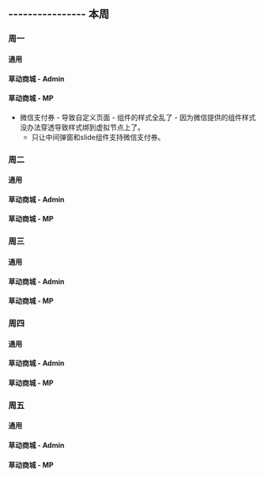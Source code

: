 ## ---------------- 本周

### 周一
#### 通用
#### 草动商城 - Admin
#### 草动商城 - MP
* 微信支付券 - 导致自定义页面 - 组件的样式全乱了 - 因为微信提供的组件样式没办法穿透导致样式绑到虚拟节点上了。
  - 只让中间弹窗和slide组件支持微信支付券。

### 周二
#### 通用
#### 草动商城 - Admin
#### 草动商城 - MP

### 周三
#### 通用
#### 草动商城 - Admin
#### 草动商城 - MP

### 周四
#### 通用
#### 草动商城 - Admin
#### 草动商城 - MP

### 周五
#### 通用
#### 草动商城 - Admin
#### 草动商城 - MP
